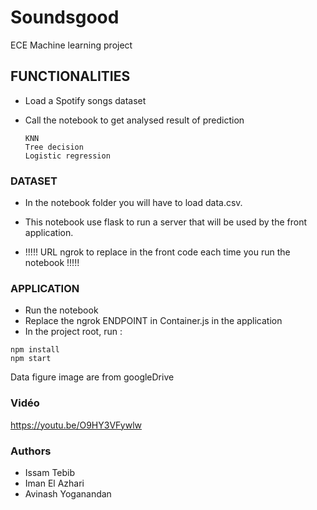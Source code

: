 # Soundsgood
ECE Machine learning project

## FUNCTIONALITIES

- Load a Spotify songs dataset 
- Call the notebook to get analysed result of prediction

    ````
  KNN
  Tree decision
  Logistic regression
    ````

### DATASET 

- In the notebook folder you will have to load data.csv.

- This notebook use flask to run a server that will be used by the front application.

- !!!!! URL ngrok to replace in the front code each time you run the notebook !!!!!

### APPLICATION
   - Run the notebook
   - Replace the ngrok ENDPOINT in Container.js in the application
   - In the project root, run :
   ````
   npm install
   npm start   
   ````
   Data figure image are from googleDrive
### Vidéo

https://youtu.be/O9HY3VFywlw

### Authors

- Issam Tebib
- Iman El Azhari
- Avinash Yoganandan
